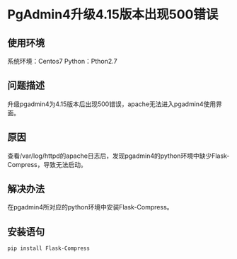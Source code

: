 ﻿# PgAdmin4升级4.15版本出现500错误

## 使用环境

系统环境：Centos7
Python：Pthon2.7

## 问题描述

升级pgadmin4为4.15版本后出现500错误，apache无法进入pgadmin4使用界面。

## 原因

查看/var/log/httpd的apache日志后，发现pgadmin4的python环境中缺少Flask-Compress，导致无法启动。

## 解决办法

在pgadmin4所对应的python环境中安装Flask-Compress。

## 安装语句

`pip install Flask-Compress`
